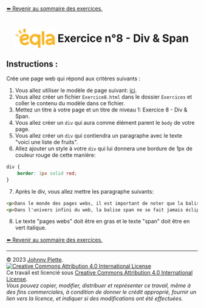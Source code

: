 
[:arrow_left: Revenir au sommaire des exercices.](/Exercices/README.md#exercices)
<h1 id="exercice8" style="display: flex; align-items: center; justify-content: center;">
    <img src="/Images/Eqla.png" style="height:50px" alt="Logo d'Eqla">
    &nbsp;Exercice n°8 - Div & Span
</h1>

## Instructions :

Crée une page web qui répond aux critères suivants :

1. Vous allez utiliser le modèle de page suivant: [ici](https://raw.githubusercontent.com/ZamBoyle/Eqla_HTML/master/Exercices/template.html).
2. Vous allez créer un fichier `Exercice8.html` dans le dossier `Exercices` et coller le contenu du modèle dans ce fichier.
3. Mettez un titre à votre page et un titre de niveau 1: Exercice 8 - Div & Span.
4. Vous allez créer un `div` qui aura comme élément parent le `body` de votre page.
5. Vous allez créer un `div` qui contiendra un paragraphe avec le texte "voici une liste de fruits".
6. Allez ajouter un style à votre `div` qui lui donnera une bordure de 1px de couleur rouge de cette manière:
```css
div {
    border: 1px solid red;
}
```
7. Après le div, vous allez mettre les paragraphe suivants:
```html
<p>Dans le monde des pages webs, il est important de noter que la balise span est très souvent utilisée.</p>
<p>Dans l'univers infini du web, la balise span ne se fait jamais éclipser, car même dans l'ombre des div, elle sait toujours comment briller en modifiant juste un petit détail !</p>
```
8. Le texte "pages webs" doit être en gras et le texte "span" doit être en vert italique.


<!-- ## Correction
Comparez le rendu de votre page avec la page web suivante: [Correction Exercie8](http://zamboyle.github.io/htmlpreview/?https://github.com/ZamBoyle/Eqla_HTML/blob/master/Exercices/Corrections/pages/Exercice8.html). -->

[:arrow_left: Revenir au sommaire des exercices.](/Exercices/README.md#exercices)

---
&copy; 2023 [Johnny Piette](https://github.com/ZamBoyle).  
[![Creative Commons Attribution 4.0 International License](https://i.creativecommons.org/l/by/4.0/88x31.png)](https://creativecommons.org/licenses/by/4.0/)  
Ce travail est licencié sous [Creative Commons Attribution 4.0 International License](https://creativecommons.org/licenses/by/4.0/).   
_Vous pouvez copier, modifier, distribuer et représenter ce travail, même à des fins commerciales, à condition de donner le crédit approprié, fournir un lien vers la licence, et indiquer si des modifications ont été effectuées._
